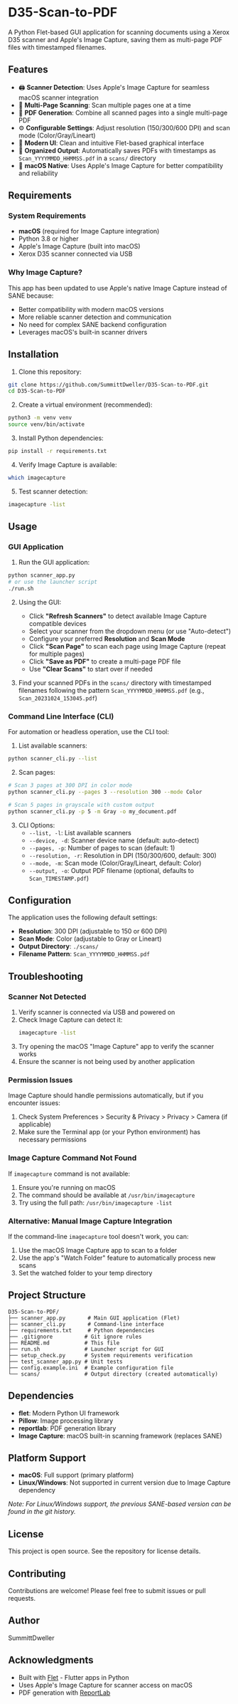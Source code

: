 # D35-Scan-to-PDF

A Python Flet-based GUI application for scanning documents using a Xerox D35 scanner and Apple's Image Capture, saving them as multi-page PDF files with timestamped filenames.

## Features

- 🖨️ **Scanner Detection**: Uses Apple's Image Capture for seamless macOS scanner integration
- 📄 **Multi-Page Scanning**: Scan multiple pages one at a time
- 📑 **PDF Generation**: Combine all scanned pages into a single multi-page PDF
- ⚙️ **Configurable Settings**: Adjust resolution (150/300/600 DPI) and scan mode (Color/Gray/Lineart)
- 🎨 **Modern UI**: Clean and intuitive Flet-based graphical interface
- 💾 **Organized Output**: Automatically saves PDFs with timestamps as `Scan_YYYYMMDD_HHMMSS.pdf` in a `scans/` directory
- 🍎 **macOS Native**: Uses Apple's Image Capture for better compatibility and reliability

## Requirements

### System Requirements

- **macOS** (required for Image Capture integration)
- Python 3.8 or higher
- Apple's Image Capture (built into macOS)
- Xerox D35 scanner connected via USB

### Why Image Capture?

This app has been updated to use Apple's native Image Capture instead of SANE because:
- Better compatibility with modern macOS versions
- More reliable scanner detection and communication
- No need for complex SANE backend configuration
- Leverages macOS's built-in scanner drivers

## Installation

1. Clone this repository:
```bash
git clone https://github.com/SummittDweller/D35-Scan-to-PDF.git
cd D35-Scan-to-PDF
```

2. Create a virtual environment (recommended):
```bash
python3 -m venv venv
source venv/bin/activate
```

3. Install Python dependencies:
```bash
pip install -r requirements.txt
```

4. Verify Image Capture is available:
```bash
which imagecapture
```

5. Test scanner detection:
```bash
imagecapture -list
```

## Usage

### GUI Application

1. Run the GUI application:
```bash
python scanner_app.py
# or use the launcher script
./run.sh
```

2. Using the GUI:
   - Click **"Refresh Scanners"** to detect available Image Capture compatible devices
   - Select your scanner from the dropdown menu (or use "Auto-detect")
   - Configure your preferred **Resolution** and **Scan Mode**
   - Click **"Scan Page"** to scan each page using Image Capture (repeat for multiple pages)
   - Click **"Save as PDF"** to create a multi-page PDF file
   - Use **"Clear Scans"** to start over if needed

3. Find your scanned PDFs in the `scans/` directory with timestamped filenames following the pattern `Scan_YYYYMMDD_HHMMSS.pdf` (e.g., `Scan_20231024_153045.pdf`)

### Command Line Interface (CLI)

For automation or headless operation, use the CLI tool:

1. List available scanners:
```bash
python scanner_cli.py --list
```

2. Scan pages:
```bash
# Scan 3 pages at 300 DPI in color mode
python scanner_cli.py --pages 3 --resolution 300 --mode Color

# Scan 5 pages in grayscale with custom output
python scanner_cli.py -p 5 -m Gray -o my_document.pdf
```

3. CLI Options:
   - `--list, -l`: List available scanners
   - `--device, -d`: Scanner device name (default: auto-detect)
   - `--pages, -p`: Number of pages to scan (default: 1)
   - `--resolution, -r`: Resolution in DPI (150/300/600, default: 300)
   - `--mode, -m`: Scan mode (Color/Gray/Lineart, default: Color)
   - `--output, -o`: Output PDF filename (optional, defaults to `Scan_TIMESTAMP.pdf`)

## Configuration

The application uses the following default settings:
- **Resolution**: 300 DPI (adjustable to 150 or 600 DPI)
- **Scan Mode**: Color (adjustable to Gray or Lineart)
- **Output Directory**: `./scans/`
- **Filename Pattern**: `Scan_YYYYMMDD_HHMMSS.pdf`

## Troubleshooting

### Scanner Not Detected

1. Verify scanner is connected via USB and powered on
2. Check Image Capture can detect it:
   ```bash
   imagecapture -list
   ```
3. Try opening the macOS "Image Capture" app to verify the scanner works
4. Ensure the scanner is not being used by another application

### Permission Issues

Image Capture should handle permissions automatically, but if you encounter issues:
1. Check System Preferences > Security & Privacy > Privacy > Camera (if applicable)
2. Make sure the Terminal app (or your Python environment) has necessary permissions

### Image Capture Command Not Found

If `imagecapture` command is not available:
1. Ensure you're running on macOS
2. The command should be available at `/usr/bin/imagecapture`
3. Try using the full path: `/usr/bin/imagecapture -list`

### Alternative: Manual Image Capture Integration

If the command-line `imagecapture` tool doesn't work, you can:
1. Use the macOS Image Capture app to scan to a folder
2. Use the app's "Watch Folder" feature to automatically process new scans
3. Set the watched folder to your temp directory

## Project Structure

```
D35-Scan-to-PDF/
├── scanner_app.py       # Main GUI application (Flet)
├── scanner_cli.py       # Command-line interface
├── requirements.txt     # Python dependencies
├── .gitignore          # Git ignore rules
├── README.md           # This file
├── run.sh              # Launcher script for GUI
├── setup_check.py      # System requirements verification
├── test_scanner_app.py # Unit tests
├── config.example.ini  # Example configuration file
└── scans/              # Output directory (created automatically)
```

## Dependencies

- **flet**: Modern Python UI framework
- **Pillow**: Image processing library
- **reportlab**: PDF generation library
- **Image Capture**: macOS built-in scanning framework (replaces SANE)

## Platform Support

- **macOS**: Full support (primary platform)
- **Linux/Windows**: Not supported in current version due to Image Capture dependency

*Note: For Linux/Windows support, the previous SANE-based version can be found in the git history.*

## License

This project is open source. See the repository for license details.

## Contributing

Contributions are welcome! Please feel free to submit issues or pull requests.

## Author

SummittDweller

## Acknowledgments

- Built with [Flet](https://flet.dev/) - Flutter apps in Python
- Uses Apple's Image Capture for scanner access on macOS
- PDF generation with [ReportLab](https://www.reportlab.com/)
